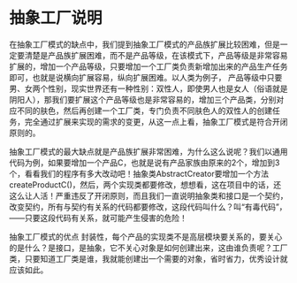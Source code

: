 抽象工厂说明
===

在抽象工厂模式的缺点中，我们提到抽象工厂模式的产品族扩展比较困难，但是一定要清楚是产品族扩展困难，而不是产品等级，在该模式下，产品等级是非常容易扩展的，增加一个产品等级，只要增加一个工厂类负责新增加出来的产品生产任务即可，也就是说横向扩展容易，纵向扩展困难。以人类为例子， 产品等级中只要男、女两个性别，现实世界还有一种性别：双性人，即使男人也是女人（俗语就是阴阳人），那我们要扩展这个产品等级也是非常容易的，增加三个产品类，分别对应不同的肤色，然后再创建一个工厂类，专门负责不同肤色人的双性人的创建任务，完全通过扩展来实现的需求的变更，从这一点上看，抽象工厂模式是符合开闭原则的。    


抽象工厂模式的最大缺点就是产品族扩展非常困难，为什么这么说呢？我们以通用代码为例，如果要增加一个产品C，也就是说有产品家族由原来的2个，增加到3个，看看我们的程序有多大改动吧！抽象类AbstractCreator要增加一个方法createProductC()，然后，两个实现类都要修改，想想看，这在项目中的话，还这么让人活！严重违反了开闭原则，而且我们一直说明抽象类和接口是一个契约，改变契约，所有与契约有关系的代码都要修改，这段代码叫什么？叫“有毒代码”，——只要这段代码有关系，就可能产生侵害的危险！      

抽象工厂模式的优点
封装性，每个产品的实现类不是高层模块要关系的，要关心的是什么？是接口，是抽象，它不关心对象是如何创建出来，这由谁负责呢？工厂类，只要知道工厂类是谁，我就能创建出一个需要的对象，省时省力，优秀设计就应该如此。